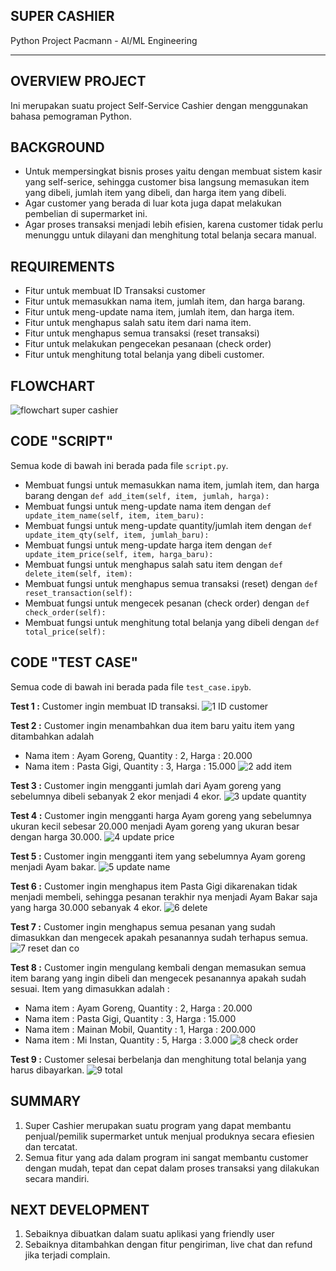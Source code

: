 ## SUPER CASHIER
Python Project Pacmann - AI/ML Engineering

---

## OVERVIEW PROJECT
Ini merupakan suatu project Self-Service Cashier dengan menggunakan bahasa pemograman Python.

## BACKGROUND
- Untuk mempersingkat bisnis proses yaitu dengan membuat sistem kasir yang self-serice, sehingga customer bisa langsung memasukan item yang dibeli, jumlah item yang dibeli, dan harga item yang dibeli.
- Agar customer yang berada di luar kota juga dapat melakukan pembelian di supermarket ini.
- Agar proses transaksi menjadi lebih efisien, karena customer tidak perlu menunggu untuk dilayani dan menghitung total belanja secara manual.

## REQUIREMENTS
- Fitur untuk membuat ID Transaksi customer
- Fitur untuk memasukkan nama item, jumlah item, dan harga barang.
- Fitur untuk meng-update nama item, jumlah item, dan harga item.
- Fitur untuk menghapus salah satu item dari nama item.
- Fitur untuk menghapus semua transaksi (reset transaksi)
- Fitur untuk melakukan pengecekan pesanaan (check order)
- Fitur untuk menghitung total belanja yang dibeli customer.

## FLOWCHART
![flowchart super cashier](https://user-images.githubusercontent.com/101574764/218294231-448b4c55-dad8-4589-bca4-408665b3902f.png)

## CODE "SCRIPT"
Semua kode di bawah ini berada pada file `script.py`.
- Membuat fungsi untuk memasukkan nama item, jumlah item, dan harga barang dengan `def add_item(self, item, jumlah, harga):`
- Membuat fungsi untuk meng-update nama item dengan `def update_item_name(self, item, item_baru):`
- Membuat fungsi untuk meng-update quantity/jumlah item dengan `def update_item_qty(self, item, jumlah_baru):`
- Membuat fungsi untuk meng-update harga item dengan `def update_item_price(self, item, harga_baru):`
- Membuat fungsi untuk menghapus salah satu item dengan `def delete_item(self, item):`
- Membuat fungsi untuk menghapus semua transaksi (reset) dengan `def reset_transaction(self):`
- Membuat fungsi untuk mengecek pesanan (check order) dengan `def check_order(self):`
- Membuat fungsi untuk menghitung total belanja yang dibeli dengan `def total_price(self):`

## CODE "TEST CASE"
Semua code di bawah ini berada pada file `test_case.ipyb`.

**Test 1 :** Customer ingin membuat ID transaksi.
![1  ID customer](https://user-images.githubusercontent.com/101574764/218291988-770badf7-a5d4-4c16-8475-5c429100cfda.jpg)

**Test 2 :** Customer ingin menambahkan dua item baru yaitu item yang ditambahkan adalah 
- Nama item : Ayam Goreng, Quantity : 2, Harga : 20.000
- Nama item : Pasta Gigi, Quantity : 3, Harga : 15.000
![2  add item](https://user-images.githubusercontent.com/101574764/218290996-1a93cef5-2e0a-4d42-a37b-38a1a7124d08.jpg)

**Test 3 :** Customer ingin mengganti jumlah dari Ayam goreng yang sebelumnya dibeli sebanyak 2 ekor menjadi 4 ekor.
![3  update quantity](https://user-images.githubusercontent.com/101574764/218291163-eff62c76-a4ac-4c5d-8906-b8a2694b75dc.jpg)

**Test 4 :** Customer ingin mengganti harga Ayam goreng yang sebelumnya ukuran kecil sebesar 20.000 menjadi Ayam goreng yang ukuran besar dengan harga 30.000.
![4  update price](https://user-images.githubusercontent.com/101574764/218291166-ab12134a-f50b-4919-add9-917a199d1fa2.jpg)

**Test 5 :** Customer ingin mengganti item yang sebelumnya Ayam goreng menjadi Ayam bakar.
![5  update name](https://user-images.githubusercontent.com/101574764/218291168-622efbb9-36da-4cc4-8ba9-686a9ddaf834.jpg)

**Test 6 :** Customer ingin menghapus item Pasta Gigi dikarenakan tidak menjadi membeli, sehingga pesanan terakhir nya menjadi Ayam Bakar saja yang harga 30.000 sebanyak 4 ekor.
![6  delete](https://user-images.githubusercontent.com/101574764/218291171-b810c12f-0edd-4aa3-8807-10db8cf2e214.jpg)

**Test 7 :** Customer ingin menghapus semua pesanan yang sudah dimasukkan dan mengecek apakah pesanannya sudah terhapus semua.
![7  reset dan co](https://user-images.githubusercontent.com/101574764/218291172-4521297c-3677-4d3d-9890-3e8c76a68e4f.jpg)

**Test 8 :** Customer ingin mengulang kembali dengan memasukan semua item barang yang ingin dibeli dan mengecek pesanannya apakah sudah sesuai. Item yang dimasukkan adalah :
- Nama item : Ayam Goreng, Quantity : 2, Harga : 20.000
- Nama item : Pasta Gigi, Quantity : 3, Harga : 15.000
- Nama item : Mainan Mobil, Quantity : 1, Harga : 200.000
- Nama item : Mi Instan, Quantity : 5, Harga : 3.000
![8  check order](https://user-images.githubusercontent.com/101574764/218291823-95196f3b-cd32-444a-b622-2ff45b33b59e.jpg)

**Test 9 :** Customer selesai berbelanja dan menghitung total belanja yang harus dibayarkan.
![9  total](https://user-images.githubusercontent.com/101574764/218291188-c10d7eb1-8818-4f72-aa51-d1e341683f89.jpg)


## SUMMARY
1. Super Cashier merupakan suatu program yang dapat membantu penjual/pemilik supermarket untuk menjual produknya secara efiesien dan tercatat.
2. Semua fitur yang ada dalam program ini sangat membantu customer dengan mudah, tepat dan cepat dalam proses transaksi yang dilakukan secara mandiri.

## NEXT DEVELOPMENT
1. Sebaiknya dibuatkan dalam suatu aplikasi yang friendly user
2. Sebaiknya ditambahkan dengan fitur pengiriman, live chat dan refund jika terjadi complain.


